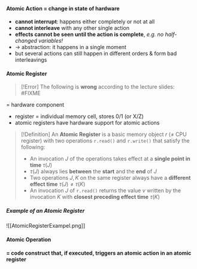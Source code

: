#### Atomic Action = change in state of hardware
- **cannot interrupt**: happens either completely or not at all
- **cannot interleave** with any other single action
- **effects cannot be seen until the action is complete**, *e.g. no half-changed variables!*
- -> abstraction: it happens in a single moment 
- but several actions can still happen in different orders & form bad interleavings


#### Atomic Register 
> [!Error]
> The following is **wrong** according to the lecture slides:
#FIXME 

= hardware component
- register = individual memory cell, stores 0/1 (or X/Z)
- atomic registers have hardware support for atomic actions

> [!Definition]
> An **Atomic Register** is a basic memory object $r$ ($\ne$ CPU register) with two operations `r.read()` and `r.write()` that satisfy the following:
> + An invocation $J$ of the operations takes effect at a **single point in time** $\tau(J)$
> + $\tau(J)$ always lies **between** the **start** and the **end** of $J$
> + Two operations $J, K$ on the same register always have a **different effect time** $\tau(J) \ne \tau(K)$
> + An invocation $J$ of `r.read()` returns the value $v$ written by the invocation $K$ with **closest preceding effect time** $\tau(K)$ 

##### Example of an Atomic Register
![[AtomicRegisterExampel.png]]
#### Atomic Operation
**= code construct that, if executed, triggers an atomic action in an atomic register**